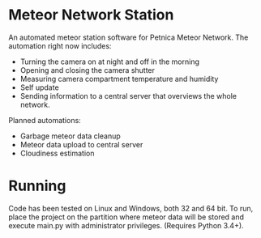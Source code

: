 Meteor Network Station
=====

An automated meteor station software for Petnica Meteor Network. The automation right now includes:
- Turning the camera on at night and off in the morning
- Opening and closing the camera shutter
- Measuring camera compartment temperature and humidity
- Self update
- Sending information to a central server that overviews the whole network.

Planned automations:
- Garbage meteor data cleanup
- Meteor data upload to central server
- Cloudiness estimation

Running
=====

Code has been tested on Linux and Windows, both 32 and 64 bit.
To run, place the project on the partition where meteor data will be stored and execute main.py with administrator privileges. (Requires Python 3.4+).
